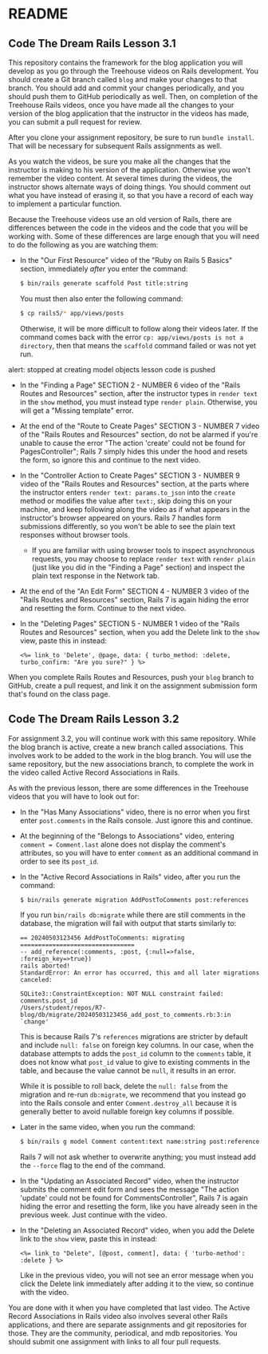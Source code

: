 # README

## Code The Dream Rails Lesson 3.1

This repository contains the framework for the blog application you will develop as you go through the Treehouse videos on Rails development. You should create a Git branch called `blog` and make your changes to that branch. You should add and commit your changes periodically, and you should push them to GitHub periodically as well. Then, on completion of the Treehouse Rails videos, once you have made all the changes to your version of the blog application that the instructor in the videos has made, you can submit a pull request for review.

After you clone your assignment repository, be sure to run `bundle install`. That will be necessary for subsequent Rails assignments as well.

As you watch the videos, be sure you make all the changes that the instructor is making to his version of the application. Otherwise you won't remember the video content. At several times during the videos, the instructor shows alternate ways of doing things. You should comment out what you have instead of erasing it, so that you have a record of each way to implement a particular function.

Because the Treehouse videos use an old version of Rails, there are differences between the code in the videos and the code that you will be working with. Some of these differences are large enough that you will need to do the following as you are watching them:

* In the "Our First Resource" video of the "Ruby on Rails 5 Basics" section, immediately _after_ you enter the command:

  ```bash
  $ bin/rails generate scaffold Post title:string
  ```

  You must then also enter the following command:

  ```bash
  $ cp rails5/* app/views/posts
  ```

  Otherwise, it will be more difficult to follow along their videos later. If the command comes back with the error `cp: app/views/posts is not a directory`, then that means the `scaffold` command failed or was not yet run.

alert: stopped at creating model objects lesson code is pushed

* In the "Finding a Page" SECTION 2 - NUMBER 6 video of the "Rails Routes and Resources" section, after the instructor types in `render text` in the `show` method, you must instead type `render plain`. Otherwise, you will get a "Missing template" error.
<!-- ** Instructor note: also need a note for the hiding at end of View for New Pages ** -->
* At the end of the "Route to Create Pages" SECTION 3 - NUMBER 7 video of the "Rails Routes and Resources" section, do not be alarmed if you're unable to cause the error "The action 'create' could not be found for PagesController"; Rails 7 simply hides this under the hood and resets the form, so ignore this and continue to the next video.


* In the "Controller Action to Create Pages" SECTION 3 - NUMBER 9 video of the "Rails Routes and Resources" section, at the parts where the instructor enters `render text: params.to_json` into the `create` method or modifies the value after `text:`, skip doing this on your machine, and keep following along the video as if what appears in the instructor's browser appeared on yours. Rails 7 handles form submissions differently, so you won't be able to see the plain text responses without browser tools.
  * If you are familiar with using browser tools to inspect asynchronous requests, you may choose to replace `render text` with `render plain` (just like you did in the "Finding a Page" section) and inspect the plain text response in the Network tab.
* At the end of the "An Edit Form" SECTION 4 - NUMBER 3 video of the "Rails Routes and Resources" section, Rails 7 is again hiding the error and resetting the form. Continue to the next video.
<!-- *** above is done *** -->
* In the "Deleting Pages" SECTION 5 - NUMBER 1 video of the "Rails Routes and Resources" section, when you add the Delete link to the `show` view, paste this in instead:

  ```erb
  <%= link_to 'Delete', @page, data: { turbo_method: :delete, turbo_confirm: "Are you sure?" } %>
  ```

When you complete Rails Routes and Resources, push your `blog` branch to GitHub, create a pull request, and link it on the assignment submission form that's found on the class page.

## Code The Dream Rails Lesson 3.2

For assignment 3.2, you will continue work with this same repository. While the blog branch is active, create a new branch called associations.  This involves work to be added to the work in the blog branch.  You will use the same repository, but the new associations branch, to complete the work in the video called Active Record Associations in Rails.

As with the previous lesson, there are some differences in the Treehouse videos that you will have to look out for:

* In the "Has Many Associations" video, there is no error when you first enter `post.comments` in the Rails console. Just ignore this and continue.
* At the beginning of the "Belongs to Associations" video, entering `comment = Comment.last` alone does not display the comment's attributes, so you will have to enter `comment` as an additional command in order to see its `post_id`.
* In the "Active Record Associations in Rails" video, after you run the command:

  ```bash
  $ bin/rails generate migration AddPostToComments post:references
  ```

  If you run `bin/rails db:migrate` while there are still comments in the database, the migration will fail with output that starts similarly to:

  ```
  == 20240503123456 AddPostToComments: migrating ================================
  -- add_reference(:comments, :post, {:null=>false, :foreign_key=>true})
  rails aborted!
  StandardError: An error has occurred, this and all later migrations canceled:

  SQLite3::ConstraintException: NOT NULL constraint failed: comments.post_id
  /Users/student/repos/R7-blog/db/migrate/20240503123456_add_post_to_comments.rb:3:in `change'
  ```

  This is because Rails 7's `references` migrations are stricter by default and include `null: false` on foreign key columns. In our case, when the database attempts to adds the `post_id` column to the `comments` table, it does not know what `post_id` value to give to existing comments in the table, and because the value cannot be `null`, it results in an error.

  While it is possible to roll back, delete the `null: false` from the migration and re-run `db:migrate`, we recommend that you instead go into the Rails console and enter `Comment.destroy_all` because it is generally better to avoid nullable foreign key columns if possible.
* Later in the same video, when you run the command:

  ```bash
  $ bin/rails g model Comment content:text name:string post:references
  ```

  Rails 7 will not ask whether to overwrite anything; you must instead add the `--force` flag to the end of the command.
* In the "Updating an Associated Record" video, when the instructor submits the comment edit form and sees the message "The action 'update' could not be found for CommentsController", Rails 7 is again hiding the error and resetting the form, like you have already seen in the previous week. Just continue with the video.
* In the "Deleting an Associated Record" video, when you add the Delete link to the `show` view, paste this in instead:

  ```erb
  <%= link_to "Delete", [@post, comment], data: { 'turbo-method': :delete } %>
  ```

  Like in the previous video, you will not see an error message when you click the Delete link immediately after adding it to the view, so continue with the video.

You are done with it when you have completed that last video. The Active Record Associations in Rails video also involves several other Rails applications, and there are separate assignments and git repositories for those.  They are the community, periodical, and mdb repositories.  You should submit one assignment with links to all four pull requests.
